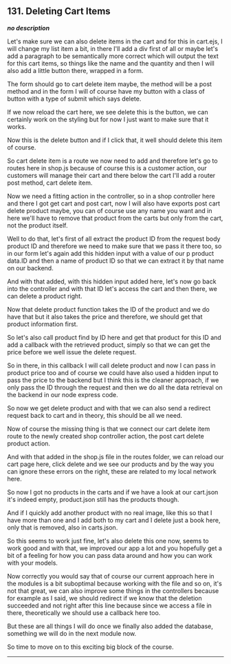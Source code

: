## 131. Deleting Cart Items

<strong><em>no description</em></strong>

Let's make sure we can also delete items in the cart and for this in cart.ejs, I
will change my list item a bit, in there I'll add a div first of all or maybe
let's add a paragraph to be semantically more correct which will output the text
for this cart items, so things like the name and the quantity and then I will
also add a little button there, wrapped in a form. 

The form should go to cart delete item maybe, the method will be a post method
and in the form I will of course have my button with a class of button with a
type of submit which says delete. 

If we now reload the cart here, we see delete this is the button, we can
certainly work on the styling but for now I just want to make sure that it
works. 

Now this is the delete button and if I click that, it well should delete this
item of course. 

So cart delete item is a route we now need to add and therefore let's go to
routes here in shop.js because of course this is a customer action, our
customers will manage their cart and there below the cart I'll add a router post
method, cart delete item. 

Now we need a fitting action in the controller, so in a shop controller here and
there I got get cart and post cart, now I will also have exports post cart
delete product maybe, you can of course use any name you want and in here we'll
have to remove that product from the carts but only from the cart, not the
product itself. 

Well to do that, let's first of all extract the product ID from the request body
product ID and therefore we need to make sure that we pass it there too, so in
our form let's again add this hidden input with a value of our p product data.ID
and then a name of product ID so that we can extract it by that name on our
backend. 

And with that added, with this hidden input added here, let's now go back into
the controller and with that ID let's access the cart and then there, we can
delete a product right. 

Now that delete product function takes the ID of the product and we do have that
but it also takes the price and therefore, we should get that product
information first. 

So let's also call product find by ID here and get that product for this ID and
add a callback with the retrieved product, simply so that we can get the price
before we well issue the delete request. 

So in there, in this callback I will call delete product and now I can pass in
product price too and of course we could have also used a hidden input to pass
the price to the backend but I think this is the cleaner approach, if we only
pass the ID through the request and then we do all the data retrieval on the
backend in our node express code. 

So now we get delete product and with that we can also send a redirect request
back to cart and in theory, this should be all we need. 

Now of course the missing thing is that we connect our cart delete item route to
the newly created shop controller action, the post cart delete product action. 

And with that added in the shop.js file in the routes folder, we can reload our
cart page here, click delete and we see our products and by the way you can
ignore these errors on the right, these are related to my local network here. 

So now I got no products in the carts and if we have a look at our cart.json
it's indeed empty, product.json still has the products though. 

And if I quickly add another product with no real image, like this so that I
have more than one and I add both to my cart and I delete just a book here, only
that is removed, also in carts.json. 

So this seems to work just fine, let's also delete this one now, seems to work
good and with that, we improved our app a lot and you hopefully get a bit of a
feeling for how you can pass data around and how you can work with your models. 

Now correctly you would say that of course our current approach here in the
modules is a bit suboptimal because working with the file and so on, it's not
that great, we can also improve some things in the controllers because for
example as I said, we should redirect if we know that the deletion succeeded and
not right after this line  because since we access a file in there,
theoretically we should use a callback here too. 

But these are all things I will do once we finally also added the database,
something we will do in the next module now. 

So time to move on to this exciting big block of the course. 

---